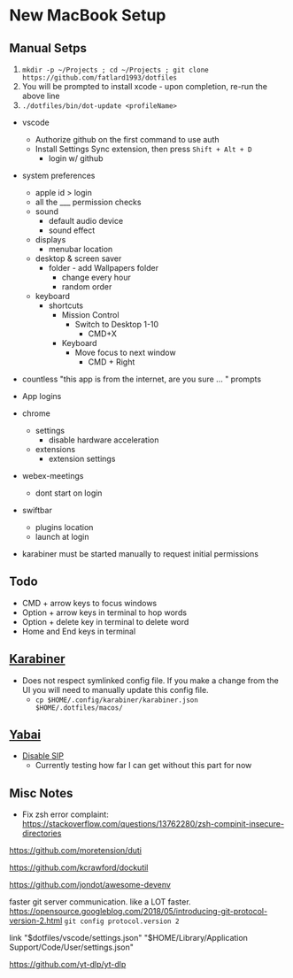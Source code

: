 # New MacBook Setup

## Manual Setps

1. `mkdir -p ~/Projects ; cd ~/Projects ; git clone https://github.com/fatlard1993/dotfiles`
1. You will be prompted to install xcode - upon completion, re-run the above line
1. `./dotfiles/bin/dot-update <profileName>`

- vscode
	- Authorize github on the first command to use auth
	- Install Settings Sync extension, then press `Shift + Alt + D`
		- login w/ github

- system preferences
	- apple id > login
	- all the ___ permission checks
	- sound
		- default audio device
		- sound effect
	- displays
		- menubar location
	- desktop & screen saver
		- folder - add Wallpapers folder
			- change every hour
			- random order
	- keyboard
		- shortcuts
			- Mission Control
				- Switch to Desktop 1-10
					- CMD+X
			- Keyboard
				- Move focus to next window
					- CMD + Right

- countless "this app is from the internet, are you sure ... " prompts

- App logins

- chrome
	- settings
		- disable hardware acceleration
	- extensions
		- extension settings

- webex-meetings
	- dont start on login

- swiftbar
	- plugins location
	- launch at login

- karabiner must be started manually to request initial permissions


## Todo

- CMD + arrow keys to focus windows
- Option + arrow keys in terminal to hop words
- Option + delete key in terminal to delete word
- Home and End keys in terminal


## [Karabiner](https://support.wasdkeyboards.com/hc/en-us/articles/115009171728-How-do-add-native-Mac-hotkeys-to-my-keyboard-)

* Does not respect symlinked config file. If you make a change from the UI you will need to manually update this config file.
	* `cp $HOME/.config/karabiner/karabiner.json $HOME/.dotfiles/macos/`

## [Yabai](https://stevenlee090.github.io/yabai-skhd-wm/)

* [Disable SIP](https://github.com/koekeishiya/yabai/wiki/Disabling-System-Integrity-Protection)
	- Currently testing how far I can get without this part for now


## Misc Notes

* Fix zsh error complaint: https://stackoverflow.com/questions/13762280/zsh-compinit-insecure-directories

https://github.com/moretension/duti

https://github.com/kcrawford/dockutil

https://github.com/jondot/awesome-devenv


faster git server communication.
like a LOT faster. https://opensource.googleblog.com/2018/05/introducing-git-protocol-version-2.html
`git config protocol.version 2`

link "$dotfiles/vscode/settings.json" "$HOME/Library/Application Support/Code/User/settings.json"

https://github.com/yt-dlp/yt-dlp
